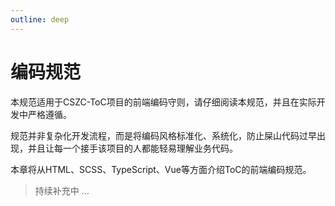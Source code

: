 ```yaml
---
outline: deep
---
```


# 编码规范

本规范适用于CSZC-ToC项目的前端编码守则，请仔细阅读本规范，并且在实际开发中严格遵循。

规范并非复杂化开发流程，而是将编码风格标准化、系统化，防止屎山代码过早出现，并且让每一个接手该项目的人都能轻易理解业务代码。

本章将从HTML、SCSS、TypeScript、Vue等方面介绍ToC的前端编码规范。

> 持续补充中 ...



